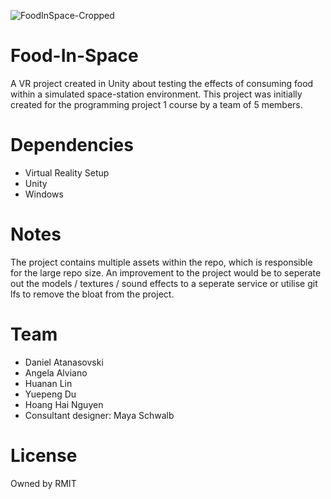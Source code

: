 ![FoodInSpace-Cropped](https://user-images.githubusercontent.com/40650169/172394524-fc23bdda-22b8-4265-8088-018dcf93d1f5.png)

# Food-In-Space
A VR project created in Unity about testing the effects of consuming food within a simulated space-station environment. This project was initially created for the programming project 1 course by a team of 5 members.

# Dependencies
- Virtual Reality Setup
- Unity
- Windows

# Notes
The project contains multiple assets within the repo, which is responsible for the large repo size. An improvement to the project would be to seperate out the models / textures / sound effects to a seperate service or utilise git lfs to remove the bloat from the project.

# Team
- Daniel Atanasovski
- Angela Alviano
- Huanan Lin
- Yuepeng Du
- Hoang Hai Nguyen
- Consultant designer: Maya Schwalb

# License
Owned by RMIT
